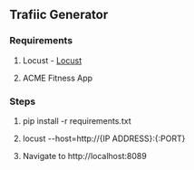 ## Trafiic Generator

### Requirements

1. Locust - [Locust](https://docs.locust.io/en/stable/installation.html)

2. ACME Fitness App 

### Steps

1. pip install -r requirements.txt

2. locust --host=http://{IP ADDRESS}:{:PORT}

3. Navigate to http://localhost:8089
